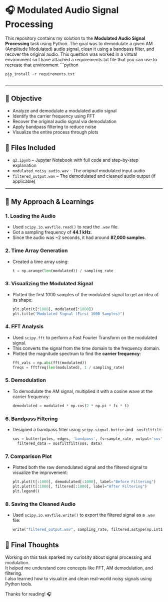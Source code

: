 

# 🎧 Modulated Audio Signal Processing

This repository contains my solution to the **Modulated Audio Signal Processing** task using Python. The goal was to demodulate a given AM (Amplitude Modulated) audio signal, clean it using a bandpass filter, and recover the original audio. This question was worked in a virtual environment so I have attached a requirements.txt file that you can use to recreate that environment       ```python

    pip install -r requirements.txt
     ```

---
## 🎯 Objective

- Analyze and demodulate a modulated audio signal  
- Identify the carrier frequency using FFT  
- Recover the original audio signal via demodulation  
- Apply bandpass filtering to reduce noise  
- Visualize the entire process through plots


## 📁 Files Included

- `q2.ipynb` – Jupyter Notebook with full code and step-by-step explanation
- `modulated_noisy_audio.wav` – The original modulated input audio
- `filtered_output.wav` – The demodulated and cleaned audio output (if applicable)

---

## 🧠 My Approach & Learnings

### 1. **Loading the Audio**
- Used `scipy.io.wavfile.read()` to read the `.wav` file.
- Got a sampling frequency of **44.1 kHz**.
- Since the audio was ~2 seconds, it had around **87,000 samples**.

### 2. **Time Array Generation**
- Created a time array using:
  ```python
  t = np.arange(len(modulated)) / sampling_rate
  ```
### 3. Visualizing the Modulated Signal
- Plotted the first 1000 samples of the modulated signal to get an idea of its shape:
  ```python
  plt.plot(t[:1000], modulated[:1000])
  plt.title("Modulated Signal (First 1000 Samples)")
  ```
### 4. FFT Analysis
- Used `scipy.fft` to perform a Fast Fourier Transform on the modulated signal.
- This converts the signal from the time domain to the frequency domain.
- Plotted the magnitude spectrum to find the **carrier frequency**:
  ```python
  fft_vals = np.abs(fft(modulated))
  freqs = fftfreq(len(modulated), 1 / sampling_rate)
  ```
### 5. Demodulation
- To demodulate the AM signal, multiplied it with a cosine wave at the carrier frequency:
  ```python
  demodulated = modulated * np.cos(2 * np.pi * fc * t)
  ```
### 6. Bandpass Filtering
- Designed a bandpass filter using `scipy.signal.butter` and ` sosfiltfilt`:
  ```python
  sos = butter(poles, edges, 'bandpass', fs=sample_rate, output='sos')
    filtered_data = sosfiltfilt(sos, data)
  ```
### 7. Comparison Plot
- Plotted both the raw demodulated signal and the filtered signal to visualize the improvement:
  ```python
  plt.plot(t[:1000], demodulated[:1000], label="Before Filtering")
  plt.plot(t[:1000], filtered[:1000], label="After Filtering")
  plt.legend()
  ```
  
### 8. Saving the Cleaned Audio
- Used `scipy.io.wavfile.write()` to export the filtered signal as a `.wav` file:
  ```python
  write("filtered_output.wav", sampling_rate, filtered.astype(np.int16))
  ```

## 🚀 Final Thoughts

Working on this task sparked my curiosity about signal processing and modulation.  
It helped me understand core concepts like FFT, AM demodulation, and filtering.  
I also learned how to visualize and clean real-world noisy signals using Python tools.

Thanks for reading! 🎧




  


